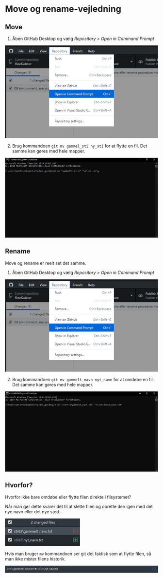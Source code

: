 # Move og rename-vejledning
## Move
1. Åben GitHub Desktop og vælg *Repository > Open in Command Prompt*

![Billede1](./Billeder_til_move_rename_procedure/billede1.png)

2. Brug kommandoen `git mv gammel_sti ny_sti` for at flytte en fil. Det samme kan gøres med hele mapper.

![Billede2](./Billeder_til_move_rename_procedure/billede2.png)

## Rename
Move og rename er reelt set det samme.

1. Åben GitHub Desktop og vælg *Repository > Open in Command Prompt*

![Billede1](./Billeder_til_move_rename_procedure/billede1.png)

2. Brug kommandoen `git mv gammelt_navn nyt_navn` for at omdøbe en fil. Det samme kan gøres med hele mapper.

![Billede3](./Billeder_til_move_rename_procedure/billede3.png)

## Hvorfor?
Hvorfor ikke bare omdøbe eller flytte filen direkte i filsystemet?

Når man gør dette svarer det til at slette filen og oprette den igen med det nye navn eller det nye sted.

![Billede4](./Billeder_til_move_rename_procedure/billede4.png)

Hvis man bruger `mv` kommandoen ser git det faktisk som at flytte filen, så man ikke mister filens historik.

![Billede5](./Billeder_til_move_rename_procedure/billede5.png)
